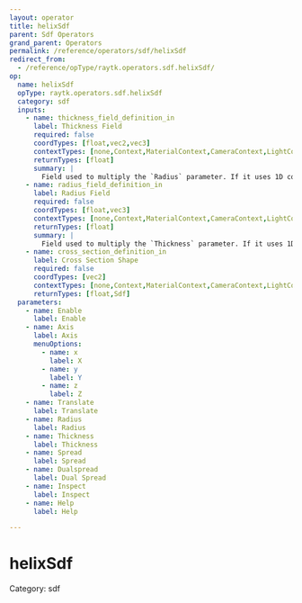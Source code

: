 ```yaml
---
layout: operator
title: helixSdf
parent: Sdf Operators
grand_parent: Operators
permalink: /reference/operators/sdf/helixSdf
redirect_from:
  - /reference/opType/raytk.operators.sdf.helixSdf/
op:
  name: helixSdf
  opType: raytk.operators.sdf.helixSdf
  category: sdf
  inputs:
    - name: thickness_field_definition_in
      label: Thickness Field
      required: false
      coordTypes: [float,vec2,vec3]
      contextTypes: [none,Context,MaterialContext,CameraContext,LightContext,RayContext]
      returnTypes: [float]
      summary: |
        Field used to multiply the `Radius` parameter. If it uses 1D coordinates, it is provided the position along the axis. If it uses 3D coordinates, it uses the absolute position.
    - name: radius_field_definition_in
      label: Radius Field
      required: false
      coordTypes: [float,vec3]
      contextTypes: [none,Context,MaterialContext,CameraContext,LightContext,RayContext]
      returnTypes: [float]
      summary: |
        Field used to multiply the `Thickness` parameter. If it uses 1D coordinates, it is provided the position along the axis. If it uses 3D coordinates, it uses the absolute position.
    - name: cross_section_definition_in
      label: Cross Section Shape
      required: false
      coordTypes: [vec2]
      contextTypes: [none,Context,MaterialContext,CameraContext,LightContext,RayContext]
      returnTypes: [float,Sdf]
  parameters:
    - name: Enable
      label: Enable
    - name: Axis
      label: Axis
      menuOptions:
        - name: x
          label: X
        - name: y
          label: Y
        - name: z
          label: Z
    - name: Translate
      label: Translate
    - name: Radius
      label: Radius
    - name: Thickness
      label: Thickness
    - name: Spread
      label: Spread
    - name: Dualspread
      label: Dual Spread
    - name: Inspect
      label: Inspect
    - name: Help
      label: Help

---
```


# helixSdf

Category: sdf

